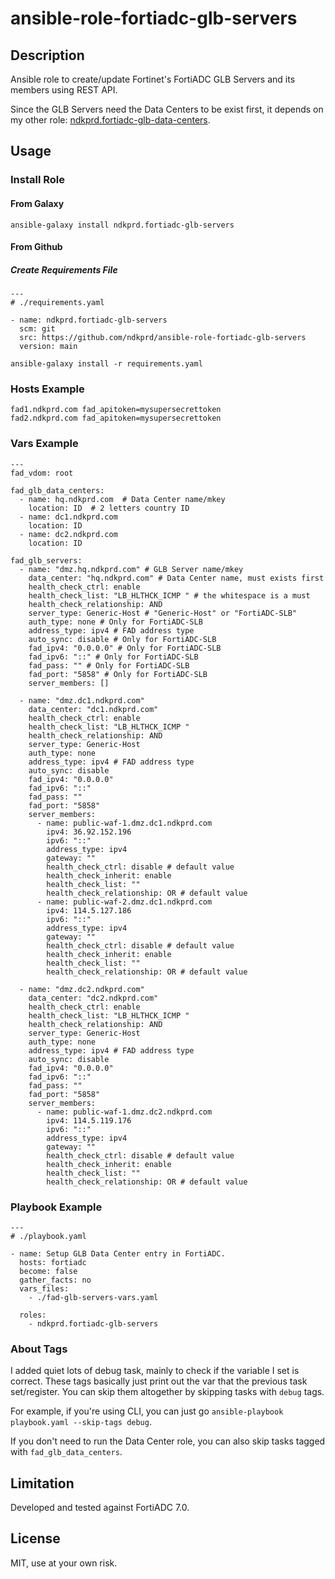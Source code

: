 # ansible-role-fortiadc-glb-servers

## Description

Ansible role to create/update Fortinet's FortiADC GLB Servers and its members using REST API. 

Since the GLB Servers need the Data Centers to be exist first, it depends on my other role: [ndkprd.fortiadc-glb-data-centers](https://github.com/ndkprd/ansible-role-fortiadc-glb-data-centers).

## Usage

### Install Role

#### From Galaxy

```
ansible-galaxy install ndkprd.fortiadc-glb-servers
```

#### From Github

##### Create Requirements File

```
---
# ./requirements.yaml

- name: ndkprd.fortiadc-glb-servers
  scm: git
  src: https://github.com/ndkprd/ansible-role-fortiadc-glb-servers
  version: main
```

```
ansible-galaxy install -r requirements.yaml
```

### Hosts Example

```
fad1.ndkprd.com fad_apitoken=mysupersecrettoken
fad2.ndkprd.com fad_apitoken=mysupersecrettoken
```

### Vars Example

```
---
fad_vdom: root

fad_glb_data_centers:
  - name: hq.ndkprd.com  # Data Center name/mkey
    location: ID  # 2 letters country ID
  - name: dc1.ndkprd.com    
    location: ID     
  - name: dc2.ndkprd.com
    location: ID

fad_glb_servers:
  - name: "dmz.hq.ndkprd.com" # GLB Server name/mkey
    data_center: "hq.ndkprd.com" # Data Center name, must exists first
    health_check_ctrl: enable
    health_check_list: "LB_HLTHCK_ICMP " # the whitespace is a must
    health_check_relationship: AND      
    server_type: Generic-Host # "Generic-Host" or "FortiADC-SLB"
    auth_type: none # Only for FortiADC-SLB
    address_type: ipv4 # FAD address type
    auto_sync: disable # Only for FortiADC-SLB
    fad_ipv4: "0.0.0.0" # Only for FortiADC-SLB
    fad_ipv6: "::" # Only for FortiADC-SLB
    fad_pass: "" # Only for FortiADC-SLB
    fad_port: "5858" # Only for FortiADC-SLB
    server_members: []

  - name: "dmz.dc1.ndkprd.com"
    data_center: "dc1.ndkprd.com"
    health_check_ctrl: enable
    health_check_list: "LB_HLTHCK_ICMP "
    health_check_relationship: AND
    server_type: Generic-Host
    auth_type: none
    address_type: ipv4 # FAD address type
    auto_sync: disable
    fad_ipv4: "0.0.0.0"
    fad_ipv6: "::"
    fad_pass: ""
    fad_port: "5858"
    server_members:
      - name: public-waf-1.dmz.dc1.ndkprd.com
        ipv4: 36.92.152.196
        ipv6: "::"
        address_type: ipv4
        gateway: ""
        health_check_ctrl: disable # default value
        health_check_inherit: enable
        health_check_list: ""
        health_check_relationship: OR # default value
      - name: public-waf-2.dmz.dc1.ndkprd.com
        ipv4: 114.5.127.186
        ipv6: "::"
        address_type: ipv4
        gateway: ""
        health_check_ctrl: disable # default value
        health_check_inherit: enable
        health_check_list: ""
        health_check_relationship: OR # default value

  - name: "dmz.dc2.ndkprd.com"
    data_center: "dc2.ndkprd.com"
    health_check_ctrl: enable
    health_check_list: "LB_HLTHCK_ICMP "
    health_check_relationship: AND
    server_type: Generic-Host
    auth_type: none
    address_type: ipv4 # FAD address type
    auto_sync: disable
    fad_ipv4: "0.0.0.0"
    fad_ipv6: "::"
    fad_pass: ""
    fad_port: "5858"
    server_members:
      - name: public-waf-1.dmz.dc2.ndkprd.com
        ipv4: 114.5.119.176
        ipv6: "::"
        address_type: ipv4
        gateway: ""
        health_check_ctrl: disable # default value
        health_check_inherit: enable
        health_check_list: ""
        health_check_relationship: OR # default value

```

### Playbook Example

```
---
# ./playbook.yaml

- name: Setup GLB Data Center entry in FortiADC.
  hosts: fortiadc
  become: false
  gather_facts: no
  vars_files:
    - ./fad-glb-servers-vars.yaml

  roles:
    - ndkprd.fortiadc-glb-servers

```

### About Tags

I added quiet lots of debug task, mainly to check if the variable I set is correct. These tags basically just print out the var that the previous task set/register. You can skip them altogether by skipping tasks with `debug` tags.

For example, if you're using CLI, you can just go `ansible-playbook playbook.yaml --skip-tags debug`.

If you don't need to run the Data Center role, you can also skip tasks tagged with `fad_glb_data_centers`.

## Limitation

Developed and tested against FortiADC 7.0.

## License

MIT, use at your own risk.
